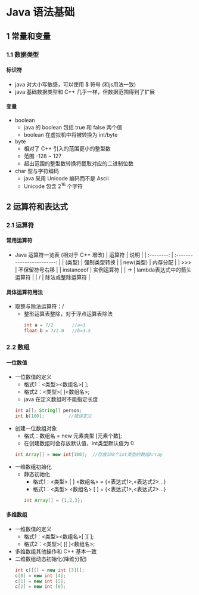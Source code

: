 <link rel=stylesheet href=style.css>
<h1> Java 语法基础 </h1>

<h2> 1 常量和变量 </h2>
<h3> 1.1 数据类型 </h3>
<h4> 标识符 </h4>

  - java 对大小写敏感，可以使用 $ 符号 (和js用法一致)
  - java 基础数据类型和 C++ 几乎一样，但数据范围得到了扩展

<h4> 变量 </h4>

  - boolean
    - java 的 boolean 包括 true 和 false 两个值
    - boolean 在虚拟机中将被转换为 int/byte
  - byte
    - 相对了 C++ 引入的范围更小的整型数
    - 范围 -128 ~ 127
    - 超出范围的整型数转换将截取对应的二进制位数
  - char 型与字符编码
    - java 采用 Unicode 编码而不是 Ascii
    - Unicode 包含 $2^{16}$ 个字符


<h2> 2 运算符和表达式 </h2>
<h3> 2.1 运算符 </h3>
<h4> 常用运算符 </h4>

  - Java 运算符一览表 (相对于 C++ 增改)
    |   运算符   |            说明            |
    | :--------: | :------------------------: |
    |   (类型)   |        强制类型转换        |
    | new(类型)  |          内存分配          |
    |    >>>     |       不保留符号右移       |
    | instanceof |         实例运算符         |
    |     ->     | lambda表达式中的箭头运算符 |
    |     /      |      除法或整除运算符      |

<h4> 具体运算符用法 </h4>

  - 取整与除法运算符：/
    - 整形运算表整除，对于浮点运算表除法
      ```java
      int a = 7/2       //a=3
      float b = 7/2.0   //b=3.5
      ```
    
<h3> 2.2 数组 </h3>
<h4> 一位数值 </h4>

  - 一位数值的定义
    - 格式1：<类型><数组名>[ ];
    - 格式2：<类型>[ ]<数组名>;
    - java 在定义数组时不能指定长度
    ```java
    int a[]; String[] person;
    int b[100];         //错误定义
    ```
  - 创建一位数组对象
    - 格式：数组名 = new 元素类型 [元素个数];
    - 在创建数组时会存放默认值，int类型默认值为 0
    ```java
    int Array[] = new int[100];  //存放100个int类型的数组Array
    ```
  - 一维数组初始化
    - 静态初始化
      - 格式1：<类型> [ ] <数组名> = {<表达式1>,<表达式2>...}
      - 格式1：<类型> <数组名> [ ] = {<表达式1>,<表达式2>...}
      ```java
      int Array[] = {1,2,3};
      ```

<h4> 多维数组 </h4>

  - 一维数值的定义
    - 格式1：<类型><数组名>[ ][ ];
    - 格式2：<类型>[ ][ ]<数组名>;
  - 多维数组其他操作和 C++ 基本一致
  - 二维数组动态初始化(降维分配)
    ```java
    int c[][] = new int [3][];
    c[0] = new int [4];
    c[1] = new int [5];
    c[2] = new int [6];
    ```